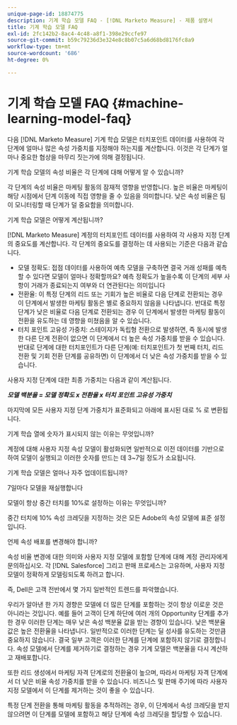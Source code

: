 ```yaml
---
unique-page-id: 18874775
description: 기계 학습 모델 FAQ - [!DNL Marketo Measure] - 제품 설명서
title: 기계 학습 모델 FAQ
exl-id: 2fc142b2-8ac4-4c48-a8f1-398e29ccfe97
source-git-commit: b59c79236d3e324e8c8b07c5a6d68bd8176fc8a9
workflow-type: tm+mt
source-wordcount: '686'
ht-degree: 0%

---
```


# 기계 학습 모델 FAQ {#machine-learning-model-faq}

다음 [!DNL Marketo Measure] 기계 학습 모델은 터치포인트 데이터를 사용하여 각 단계에 얼마나 많은 속성 가중치를 지정해야 하는지를 계산합니다. 이것은 각 단계가 얼마나 중요한 협상을 마무리 짓는가에 의해 결정됩니다.

기계 학습 모델의 속성 비율은 각 단계에 대해 어떻게 알 수 있습니까?

각 단계의 속성 비율은 마케팅 활동의 잠재적 영향을 반영합니다. 높은 비율은 마케팅이 해당 시점에서 단계 이동에 직접 영향을 줄 수 있음을 의미합니다. 낮은 속성 비율은 팀이 모니터링할 때 단계가 덜 중요함을 의미합니다.

기계 학습 모델은 어떻게 계산됩니까?

[!DNL Marketo Measure] 계정의 터치포인트 데이터를 사용하여 각 사용자 지정 단계의 중요도를 계산합니다. 각 단계의 중요도를 결정하는 데 사용되는 기준은 다음과 같습니다.

* 모델 정확도: 접점 데이터를 사용하여 예측 모델을 구축하면 결국 거래 성패를 예측할 수 있다면 모델이 얼마나 정확할까요? 예측 정확도가 높을수록 이 단계의 세부 사항이 거래가 종료되는지 여부와 더 연관된다는 의미입니다
* 전환율: 이 특정 단계의 리드 또는 기회가 높은 비율로 다음 단계로 전환되는 경우 이 단계에서 발생한 마케팅 활동은 별로 중요하지 않음을 나타냅니다. 반대로 특정 단계가 낮은 비율로 다음 단계로 전환되는 경우 이 단계에서 발생한 마케팅 활동이 전환을 유도하는 데 영향을 미쳤음을 알 수 있습니다.
* 터치 포인트 고유성 가중치: 스테이지가 독립형 전환으로 발생하면, 즉 동시에 발생한 다른 단계 전환이 없으면 이 단계에서 더 높은 속성 가중치를 받을 수 있습니다. 반대로 단계에 대한 터치포인트가 다른 단계(예: 터치포인트가 첫 번째 터치, 리드 전환 및 기회 전환 단계를 공유하면) 이 단계에서 더 낮은 속성 가중치를 받을 수 있습니다.

사용자 지정 단계에 대한 최종 가중치는 다음과 같이 계산됩니다.

**_모델 백분율 = 모델 정확도 x 전환율 x 터치 포인트 고유성 가중치_**

마지막에 모든 사용자 지정 단계 가중치가 표준화되고 아래에 표시된 대로 % 로 변환됩니다.

기계 학습 열에 숫자가 표시되지 않는 이유는 무엇입니까?

계정에 대해 사용자 지정 속성 모델이 활성화되면 일반적으로 이전 데이터를 기반으로 하여 모델이 실행되고 이러한 숫자를 만드는 데 3~7일 정도가 소요됩니다.

기계 학습 모델은 얼마나 자주 업데이트됩니까?

7일마다 모델을 재실행합니다

모델이 항상 중간 터치를 10%로 설정하는 이유는 무엇입니까?

중간 터치에 10% 속성 크레딧을 지정하는 것은 모든 Adobe의 속성 모델에 표준 설정입니다.

언제 속성 배포를 변경해야 합니까?

속성 비율 변경에 대한 의미와 사용자 지정 모델에 포함할 단계에 대해 계정 관리자에게 문의하십시오. 각 [!DNL Salesforce] 그리고 판매 프로세스는 고유하며, 사용자 지정 모델이 정확하게 모델링되도록 하려고 합니다.

즉, Dell은 고객 전반에서 몇 가지 일반적인 트렌드를 파악했습니다.

우리가 알아낸 한 가지 경향은 모델에 더 많은 단계를 포함하는 것이 항상 이로운 것은 아니라는 것입니다. 예를 들어 고객이 단계 하단에 여러 개의 Opportunity 단계를 추가한 경우 이러한 단계는 매우 낮은 속성 백분율 값을 받는 경향이 있습니다. 낮은 백분율 값은 높은 전환율을 나타냅니다. 일반적으로 이러한 단계는 딜 성사를 유도하는 것만큼 중요하지 않습니다. 결국 일부 고객은 이러한 단계를 단계에 포함하지 않기로 결정합니다. 속성 모델에서 단계를 제거하기로 결정하는 경우 기계 모델은 백분율을 다시 계산하고 재배포합니다.

또한 리드 생성에서 마케팅 자격 단계로의 전환율이 높으며, 따라서 마케팅 자격 단계에서 더 낮은 비율 속성 가중치를 받을 수 있습니다. 비즈니스 및 판매 주기에 따라 사용자 지정 모델에서 이 단계를 제거하는 것이 좋을 수 있습니다.

특정 단계 전환을 통해 마케팅 활동을 추적하려는 경우, 이 단계에서 속성 크레딧을 받지 않으려면 이 단계를 모델에 포함하고 해당 단계에 속성 크레딧을 할당할 수 있습니다.

